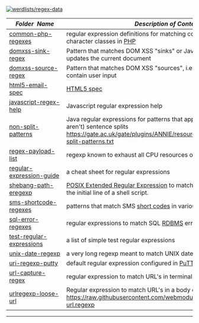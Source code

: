 [![werdlists/regex-data](https://img.shields.io/badge/werdlists-regex_data-purple.svg?logo=github&style=popout&longCache=true)](# "werdlists/regex-data")

|&nbsp;&nbsp;&nbsp;&nbsp;_Folder&nbsp;&nbsp;Name_&nbsp;&nbsp;&nbsp;&nbsp;| _Description of Contents_
|:----------------|--------------------------------------------------------------------------------------------------------------------------------------------------------
| [common-php-regexes](common-php-regexes.txt) |  regular expression definitions for matching common strings and character classes in [PHP](http://www.php.net) 
| [domxss-sink-regex](domxss-sink-regex.txt) | Pattern that matches DOM XSS "sinks" or JavaScript syntax which updates the current document   
| [domxss-source-regex](domxss-source-regex.txt) | Pattern that matches DOM XSS "sources", i.e. JavaScript syntax that may contain user input   
| [html5-email-spec](html5-email-spec.txt) |  [HTML5 spec](https://html.spec.whatwg.org/multipage/input.html#e-mail-state-(type%3Demail) "input tag with type=email") 
| [javascript-regex-help](javascript-regex-help.md) | Javascript regular expression help
| [non-split-patterns](non-split-patterns.js) | Java regular expressions for patterns that appear to be (but actually aren't) sentence splits <https://gate.ac.uk/gate/plugins/ANNIE/resources/regex-splitter/non-split-patterns.txt>  
| [regex-payload-list](regex-payload-list.txt) |  regexp known to exhaust all CPU resources on Chrome and NodeJS 
| [regular-expression-guide](regular-expression-guide.txt) |  a cheat sheet for regular expressions 
| [shebang-path-eregexp](shebang-path-eregexp.txt) |  [POSIX Extended Regular Expression](https://www.regular-expressions.info/posix.html#ere "The Extended Regular Expressions or ERE flavor standardizes a flavor similar to the one used by the UNIX egrep command.") to match the interpreter directive in the initial line of a shell script.
| [sms-shortcode-regexes](sms-shortcode-regexes.txt) |  patterns that match SMS [short codes](https://wikipedia.org/wiki/Short_code "Short codes are short digit sequences, significantly shorter than telephone numbers, that are used to address messages in Multimedia Messaging System and Short Messaging Service systems of mobile network operators.") in various countries   
| [sql-error-regexes](sql-error-regexes.txt) |  regular expressions to match SQL [RDBMS](https://wikipedia.org/wiki/Relational_database_management_system "A database management system based on the relational model of data.") error strings   
| [test-regular-expressions](test-regular-expressions.txt) | a list of simple test regular expressions
| [unix-date-regexp](unix-date-regexp.txt) |  a very long regexp meant to match UNIX date strings 
| [uri-regexp-putty](uri-regexp-putty.txt) | default regular expression configured in [PuTTY](https://putty.org "PuTTY is an SSH and telnet client") for matching URI's
| [url-capture-regex](url-capture-regex.txt) | regular expression to match URL's in terminal text from [iTerm2](https://iterm2.com "iTerm2 is a terminal emulator for macOS that does amazing things.") settings
| [urlregexp-loose-url](urlregexp-loose-url.txt) | Regular expression to match URL's in a body of plain text <https://raw.githubusercontent.com/webmodules/urlregexp/master/loose-url.regexp>  

* * *

